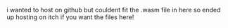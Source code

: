 i wanted to host on github but couldent fit the  .wasm file in here so ended up hosting on itch if you want the files here!
